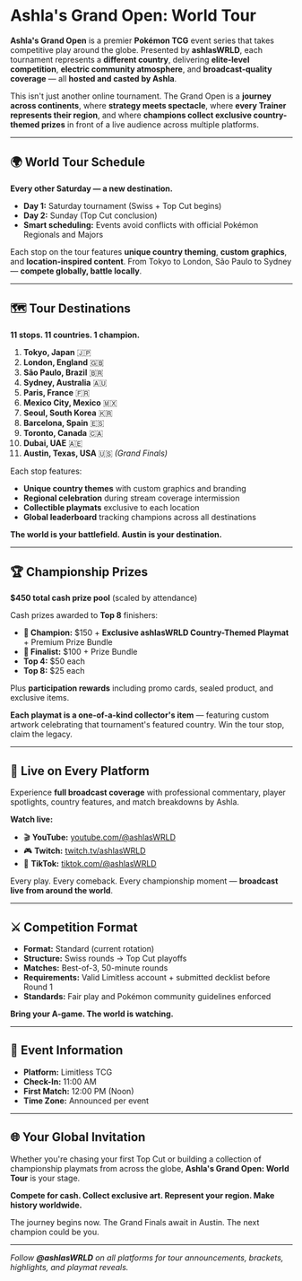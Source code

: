 # **Ashla's Grand Open: World Tour**

**Ashla's Grand Open** is a premier **Pokémon TCG** event series that takes competitive play around the globe. Presented by **ashlasWRLD**, each tournament represents a **different country**, delivering **elite-level competition**, **electric community atmosphere**, and **broadcast-quality coverage** — all **hosted and casted by Ashla**.

This isn't just another online tournament. The Grand Open is a **journey across continents**, where **strategy meets spectacle**, where **every Trainer represents their region**, and where **champions collect exclusive country-themed prizes** in front of a live audience across multiple platforms.

---

## 🌍 **World Tour Schedule**

**Every other Saturday — a new destination.**

- **Day 1:** Saturday tournament (Swiss + Top Cut begins)
- **Day 2:** Sunday (Top Cut conclusion)
- **Smart scheduling:** Events avoid conflicts with official Pokémon Regionals and Majors

Each stop on the tour features **unique country theming**, **custom graphics**, and **location-inspired content**. From Tokyo to London, São Paulo to Sydney — **compete globally, battle locally**.

---

## 🗺️ **Tour Destinations**

**11 stops. 11 countries. 1 champion.**

1. **Tokyo, Japan** 🇯🇵
2. **London, England** 🇬🇧
3. **São Paulo, Brazil** 🇧🇷
4. **Sydney, Australia** 🇦🇺
5. **Paris, France** 🇫🇷
6. **Mexico City, Mexico** 🇲🇽
7. **Seoul, South Korea** 🇰🇷
8. **Barcelona, Spain** 🇪🇸
9. **Toronto, Canada** 🇨🇦
10. **Dubai, UAE** 🇦🇪
11. **Austin, Texas, USA** 🇺🇸 *(Grand Finals)*

Each stop features:
- **Unique country themes** with custom graphics and branding
- **Regional celebration** during stream coverage intermission
- **Collectible playmats** exclusive to each location
- **Global leaderboard** tracking champions across all destinations

**The world is your battlefield. Austin is your destination.**

---

## 🏆 **Championship Prizes**

**$450 total cash prize pool** (scaled by attendance)

Cash prizes awarded to **Top 8** finishers:

- **🥇 Champion:** $150 + **Exclusive ashlasWRLD Country-Themed Playmat** + Premium Prize Bundle
- **🥈 Finalist:** $100 + Prize Bundle  
- **Top 4:** $50 each
- **Top 8:** $25 each

Plus **participation rewards** including promo cards, sealed product, and exclusive items.

**Each playmat is a one-of-a-kind collector's item** — featuring custom artwork celebrating that tournament's featured country. Win the tour stop, claim the legacy.

---

## 🎥 **Live on Every Platform**

Experience **full broadcast coverage** with professional commentary, player spotlights, country features, and match breakdowns by Ashla.

**Watch live:**
- 🎬 **YouTube:** [youtube.com/@ashlasWRLD](https://youtube.com/@ashlasWRLD)
- 🎮 **Twitch:** [twitch.tv/ashlasWRLD](https://twitch.tv/ashlasWRLD)  
- 📱 **TikTok:** [tiktok.com/@ashlasWRLD](https://tiktok.com/@ashlasWRLD)

Every play. Every comeback. Every championship moment — **broadcast live from around the world**.

---

## ⚔️ **Competition Format**

- **Format:** Standard (current rotation)
- **Structure:** Swiss rounds → Top Cut playoffs
- **Matches:** Best-of-3, 50-minute rounds
- **Requirements:** Valid Limitless account + submitted decklist before Round 1
- **Standards:** Fair play and Pokémon community guidelines enforced

**Bring your A-game. The world is watching.**

---

## 📍 **Event Information**

- **Platform:** Limitless TCG
- **Check-In:** 11:00 AM
- **First Match:** 12:00 PM (Noon)
- **Time Zone:** Announced per event

---

## 🌐 **Your Global Invitation**

Whether you're chasing your first Top Cut or building a collection of championship playmats from across the globe, **Ashla's Grand Open: World Tour** is your stage.

**Compete for cash. Collect exclusive art. Represent your region. Make history worldwide.**

The journey begins now. The Grand Finals await in Austin. The next champion could be you.

---

*Follow **@ashlasWRLD** on all platforms for tour announcements, brackets, highlights, and playmat reveals.*
